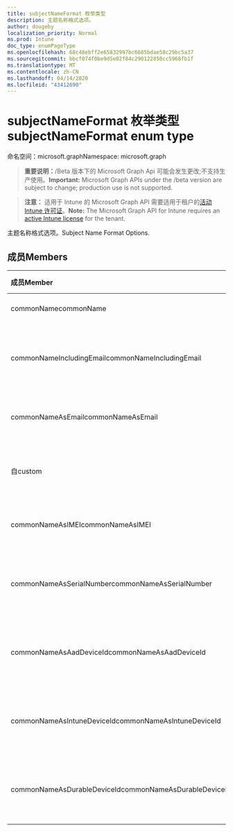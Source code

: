 ```yaml
---
title: subjectNameFormat 枚举类型
description: 主题名称格式选项。
author: dougeby
localization_priority: Normal
ms.prod: Intune
doc_type: enumPageType
ms.openlocfilehash: 68c48ebff2e65832997bc6685bdae58c29bc5a37
ms.sourcegitcommit: bbcf074f0be9d5e02f84c290122850cc5968fb1f
ms.translationtype: MT
ms.contentlocale: zh-CN
ms.lasthandoff: 04/14/2020
ms.locfileid: "43412690"
---
```

# <a name="subjectnameformat-enum-type"></a><span data-ttu-id="22159-103">subjectNameFormat 枚举类型</span><span class="sxs-lookup"><span data-stu-id="22159-103">subjectNameFormat enum type</span></span>

<span data-ttu-id="22159-104">命名空间：microsoft.graph</span><span class="sxs-lookup"><span data-stu-id="22159-104">Namespace: microsoft.graph</span></span>

> <span data-ttu-id="22159-105">**重要说明：**/Beta 版本下的 Microsoft Graph Api 可能会发生更改;不支持生产使用。</span><span class="sxs-lookup"><span data-stu-id="22159-105">**Important:** Microsoft Graph APIs under the /beta version are subject to change; production use is not supported.</span></span>

> <span data-ttu-id="22159-106">**注意：** 适用于 Intune 的 Microsoft Graph API 需要适用于租户的[活动 Intune 许可证](https://go.microsoft.com/fwlink/?linkid=839381)。</span><span class="sxs-lookup"><span data-stu-id="22159-106">**Note:** The Microsoft Graph API for Intune requires an [active Intune license](https://go.microsoft.com/fwlink/?linkid=839381) for the tenant.</span></span>

<span data-ttu-id="22159-107">主题名称格式选项。</span><span class="sxs-lookup"><span data-stu-id="22159-107">Subject Name Format Options.</span></span>

## <a name="members"></a><span data-ttu-id="22159-108">成员</span><span class="sxs-lookup"><span data-stu-id="22159-108">Members</span></span>
|<span data-ttu-id="22159-109">成员</span><span class="sxs-lookup"><span data-stu-id="22159-109">Member</span></span>|<span data-ttu-id="22159-110">值</span><span class="sxs-lookup"><span data-stu-id="22159-110">Value</span></span>|<span data-ttu-id="22159-111">说明</span><span class="sxs-lookup"><span data-stu-id="22159-111">Description</span></span>|
|:---|:---|:---|
|<span data-ttu-id="22159-112">commonName</span><span class="sxs-lookup"><span data-stu-id="22159-112">commonName</span></span>|<span data-ttu-id="22159-113">0</span><span class="sxs-lookup"><span data-stu-id="22159-113">0</span></span>|<span data-ttu-id="22159-114">公用名。</span><span class="sxs-lookup"><span data-stu-id="22159-114">Common name.</span></span>|
|<span data-ttu-id="22159-115">commonNameIncludingEmail</span><span class="sxs-lookup"><span data-stu-id="22159-115">commonNameIncludingEmail</span></span>|<span data-ttu-id="22159-116">1</span><span class="sxs-lookup"><span data-stu-id="22159-116">1</span></span>|<span data-ttu-id="22159-117">公用名称，包括电子邮件。</span><span class="sxs-lookup"><span data-stu-id="22159-117">Common Name Including Email.</span></span>|
|<span data-ttu-id="22159-118">commonNameAsEmail</span><span class="sxs-lookup"><span data-stu-id="22159-118">commonNameAsEmail</span></span>|<span data-ttu-id="22159-119">双面</span><span class="sxs-lookup"><span data-stu-id="22159-119">2</span></span>|<span data-ttu-id="22159-120">电子邮件的常见名称。</span><span class="sxs-lookup"><span data-stu-id="22159-120">Common Name As Email.</span></span>|
|<span data-ttu-id="22159-121">自</span><span class="sxs-lookup"><span data-stu-id="22159-121">custom</span></span>|<span data-ttu-id="22159-122">第三章</span><span class="sxs-lookup"><span data-stu-id="22159-122">3</span></span>|<span data-ttu-id="22159-123">自定义主题名称格式。</span><span class="sxs-lookup"><span data-stu-id="22159-123">Custom subject name format.</span></span>|
|<span data-ttu-id="22159-124">commonNameAsIMEI</span><span class="sxs-lookup"><span data-stu-id="22159-124">commonNameAsIMEI</span></span>|<span data-ttu-id="22159-125">5 </span><span class="sxs-lookup"><span data-stu-id="22159-125">5</span></span>|<span data-ttu-id="22159-126">作为 IMEI 的常用名称。</span><span class="sxs-lookup"><span data-stu-id="22159-126">Common Name As IMEI.</span></span>|
|<span data-ttu-id="22159-127">commonNameAsSerialNumber</span><span class="sxs-lookup"><span data-stu-id="22159-127">commonNameAsSerialNumber</span></span>|<span data-ttu-id="22159-128">6 </span><span class="sxs-lookup"><span data-stu-id="22159-128">6</span></span>|<span data-ttu-id="22159-129">作为序列号的常用名称。</span><span class="sxs-lookup"><span data-stu-id="22159-129">Common Name As Serial Number.</span></span>|
|<span data-ttu-id="22159-130">commonNameAsAadDeviceId</span><span class="sxs-lookup"><span data-stu-id="22159-130">commonNameAsAadDeviceId</span></span>|<span data-ttu-id="22159-131">7 </span><span class="sxs-lookup"><span data-stu-id="22159-131">7</span></span>|<span data-ttu-id="22159-132">作为序列号的常用名称。</span><span class="sxs-lookup"><span data-stu-id="22159-132">Common Name As Serial Number.</span></span>|
|<span data-ttu-id="22159-133">commonNameAsIntuneDeviceId</span><span class="sxs-lookup"><span data-stu-id="22159-133">commonNameAsIntuneDeviceId</span></span>|<span data-ttu-id="22159-134">8 </span><span class="sxs-lookup"><span data-stu-id="22159-134">8</span></span>|<span data-ttu-id="22159-135">作为序列号的常用名称。</span><span class="sxs-lookup"><span data-stu-id="22159-135">Common Name As Serial Number.</span></span>|
|<span data-ttu-id="22159-136">commonNameAsDurableDeviceId</span><span class="sxs-lookup"><span data-stu-id="22159-136">commonNameAsDurableDeviceId</span></span>|<span data-ttu-id="22159-137">9 </span><span class="sxs-lookup"><span data-stu-id="22159-137">9</span></span>|<span data-ttu-id="22159-138">作为序列号的常用名称。</span><span class="sxs-lookup"><span data-stu-id="22159-138">Common Name As Serial Number.</span></span>|



